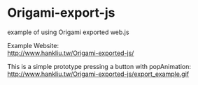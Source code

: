 # Origami-export-js
example of using Origami exported web.js

Example Website:<br/>
http://www.hankliu.tw/Origami-exported-js/

This is a simple prototype pressing a button with popAnimation:
http://www.hankliu.tw/Origami-exported-js/export_example.gif

